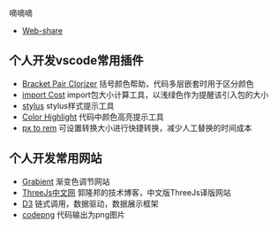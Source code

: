 嘀嘀嘀

- [Web-share](https://leedeea.github.io/LeeDeea/#/3D/Card-title-cloud)

## 个人开发vscode常用插件

- [Bracket Pair Clorizer]() 括号颜色帮助，代码多层嵌套时用于区分颜色
- [import Cost]() import包大小计算工具，以浅绿色作为提醒该引入包的大小
- [stylus]() stylus样式提示工具
- [Color Highlight]() 代码中颜色高亮提示工具
- [px to rem]() 可设置转换大小进行快捷转换，减少人工替换的时间成本

## 个人开发常用网站
- [Grabient](https://www.grabient.com/) 渐变色调节网站
- [ThreeJs中文网](http://www.yanhuangxueyuan.com/) 郭隆邦的技术博客，中文版ThreeJs译版网站
- [D3](https://www.d3js.org.cn/) 链式调用，数据驱动，数据展示框架
- [codepng](https://www.codepng.app/) 代码输出为png图片
